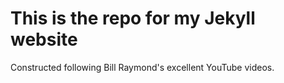 # This is the repo for my Jekyll website
Constructed following Bill Raymond's excellent YouTube videos.
